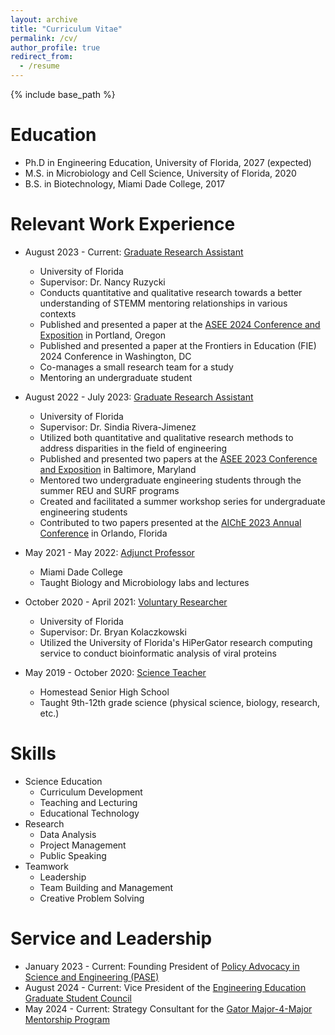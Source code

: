 ```yaml
---
layout: archive
title: "Curriculum Vitae"
permalink: /cv/
author_profile: true
redirect_from:
  - /resume
---
```


{% include base_path %}

Education
======
* Ph.D in Engineering Education, University of Florida, 2027 (expected)
* M.S. in Microbiology and Cell Science, University of Florida, 2020
* B.S. in Biotechnology, Miami Dade College, 2017

Relevant Work Experience
======
* August 2023 - Current: [Graduate Research Assistant](https://mse.ufl.edu/people/name/nancy-ruzycki/)
  * University of Florida
  * Supervisor: Dr. Nancy Ruzycki
  * Conducts quantitative and qualitative research towards a better understanding of STEMM mentoring relationships in various contexts
  * Published and presented a paper at the [ASEE 2024 Conference and Exposition](https://peer.asee.org/authors/kassandra-fernandez) in Portland, Oregon
  * Published and presented a paper at the Frontiers in Education (FIE) 2024 Conference in Washington, DC
  * Co-manages a small research team for a study
  * Mentoring an undergraduate student

* August 2022 - July 2023: [Graduate Research Assistant](https://riverajimenez.com/)
  * University of Florida
  * Supervisor: Dr. Sindia Rivera-Jimenez
  * Utilized both quantitative and qualitative research methods to address disparities in the field of engineering
  * Published and presented two papers at the [ASEE 2023 Conference and Exposition](https://peer.asee.org/authors/kassandra-fernandez) in Baltimore, Maryland
  * Mentored two undergraduate engineering students through the summer REU and SURF programs
  * Created and facilitated a summer workshop series for undergraduate engineering students
  * Contributed to two papers presented at the [AIChE 2023 Annual Conference](https://www.aiche.org/proceedings/people/kassandra-fernandez) in Orlando, Florida

* May 2021 - May 2022: [Adjunct Professor](https://kassstem.github.io/teaching/2021-miami-dade-college)
  * Miami Dade College
  * Taught Biology and Microbiology labs and lectures

* October 2020 - April 2021: [Voluntary Researcher](https://bryankolaczkowski.github.io/)
  * University of Florida
  * Supervisor: Dr. Bryan Kolaczkowski
  * Utilized the University of Florida's HiPerGator research computing service to conduct bioinformatic analysis of viral proteins

* May 2019 - October 2020: [Science Teacher](https://kassstem.github.io/teaching/2019-homestead-senior-high-school)
  * Homestead Senior High School
  * Taught 9th-12th grade science (physical science, biology, research, etc.)
  
Skills
======
* Science Education
  * Curriculum Development
  * Teaching and Lecturing
  * Educational Technology
* Research
  * Data Analysis
  * Project Management
  * Public Speaking
* Teamwork
  * Leadership
  * Team Building and Management
  * Creative Problem Solving
  
Service and Leadership
======
* January 2023 - Current: Founding President of [Policy Advocacy in Science and Engineering (PASE)](https://gator-pase-links.netlify.app/)
* August 2024 - Current: Vice President of the [Engineering Education Graduate Student Council](https://www.eng.ufl.edu/eed/graduate-student-council/)
* May 2024 - Current: Strategy Consultant for the [Gator Major-4-Major Mentorship Program](https://www.linkedin.com/company/ufgm4m/)
